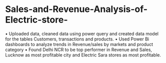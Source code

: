# Sales-and-Revenue-Analysis-of-Electric-store-

•	Uploaded data, cleaned data using power query and created data model for the tables Customers, transactions and products.
•	Used Power Bi dashboards to analyze trends in Revenue/sales by markets and product category
•	Found Delhi NCR to be top performer in Revenue and Sales, Lucknow as most profitable city and Electric Sara stores as most profitable.
